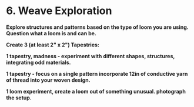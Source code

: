 # 6. Weave Exploration

**Explore structures and patterns based on the type of loom you are using. Question what a loom is and can be.**   


**Create 3 \(at least 2" x 2"\) Tapestries:** 

**1 tapestry, madness - experiment with different shapes, structures, integrating odd materials.** 

**1 tapestry - focus on a single pattern incorporate 12in of conductive yarn of thread into your woven design.** 

**1 loom experiment, create a loom out of something unusual. photograph the setup.**  


  


